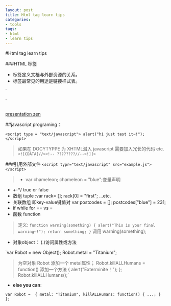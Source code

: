 ```yaml
---
layout: post
title: Html tag learn tips
categories:
- tools
tags:
- html
- learn tips
---
```


#Html tag learn tips

###HTML <link> 标签
- <link> 标签定义文档与外部资源的关系。
- <link> 标签最常见的用途是链接样式表。

`<head>
<link rel="stylesheet" type="text/css" href="theme.css" />
</head>`

###

[presentation zen](http://ishare.iask.sina.com.cn/f/9515993.html)

##javascript programing：

`<script type = "text/javascript">
alert("hi just test it~!");
</script>`

>如果在 DOCYTYPPE 为 XHTML潜入 javascript 需要加入冗长的代码 etc. 
`<![CDATA[//><!-- ????????//-->!]]> `


###引用外部文件
`<script typr="text/javascript" src="example.js"></script>` 
>- var chameleon;  chameleon = "blue";变量声明
- +-*/ true or false
- 数组 tuple :var rack= []; rack[0] = "first"; ...etc. 
- 关联数组 即key-value键值对
  var postcodes = [];
  postcodes["blue"] = 231;
- if while  for  == vs = 
- 函数 function

> 定义:
 `function warning(something)
{
alert("This is your final warning~!");
return something;
}`
调用 warning(something);

- 对象object： (.)访问属性或方法

`var Robot = new Object();
Robot.metal = "Titanium"; 
>为空对象 Robot 添加一个 metal属性；
Robot.killALLHumans = function() 
>添加一个方法
{
alert("Exterminite！");
};
Robot.killALLHumans();`


- **else you can**:

`var Robot = 
{
metal: "Titanium",
killALLHumans: function()
{
...;
}
};` 










